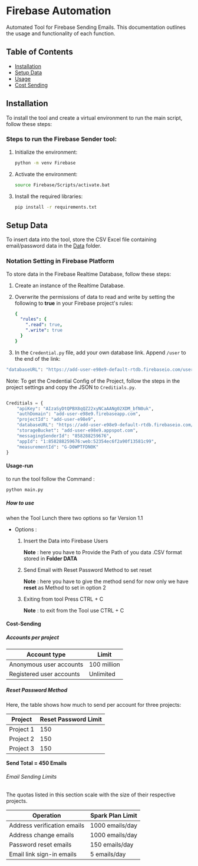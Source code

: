 # Firebase Automation

Automated Tool for Firebase Sending Emails. This documentation outlines the usage and functionality of each function.

## Table of Contents

- [Installation](#installation)
- [Setup Data](#setup-data)
- [Usage](#usage)
- [Cost Sending](#cost-sending)

## Installation

To install the tool and create a virtual environment to run the main script, follow these steps:

### Steps to run the Firebase Sender tool:

1. Initialize the environment:

    ```bash
    python -m venv Firebase
    ```

2. Activate the environment:

    ```bash
    source Firebase/Scripts/activate.bat
    ```

3. Install the required libraries:

    ```bash
    pip install -r requirements.txt
    ```

## Setup Data

To insert data into the tool, store the CSV Excel file containing email/password data in the [Data](/Data) folder.

### Notation Setting in Firebase Platform

To store data in the Firebase Realtime Database, follow these steps:

1. Create an instance of the Realtime Database.

2. Overwrite the permissions of data to read and write by setting the following to **true** in your Firebase project's rules:

    ```yaml
    {
      "rules": {
        ".read": true,
        ".write": true
      }
    }
    ```

3. In the `Credential.py` file, add your own database link. Append `/user` to the end of the link:

```bash
"databaseURL": "https://add-user-e98e9-default-rtdb.firebaseio.com/users",
```

Note: To get the Credential Config of the Project, follow the steps in the project settings and copy the JSON to `Creditials.py`.

```python

Creditials = {
    "apiKey": "AIzaSyDtQPBX8qQZ22xyNCaAANg02XDM_bfN0uk",
    "authDomain": "add-user-e98e9.firebaseapp.com",
    "projectId": "add-user-e98e9",
    "databaseURL": "https://add-user-e98e9-default-rtdb.firebaseio.com/users",
    "storageBucket": "add-user-e98e9.appspot.com",
    "messagingSenderId": "858288259676",
    "appId": "1:858288259676:web:52354ec6f2a90f13581c99",
    "measurementId": "G-D0WPTFDN0K"
}
```


#### Usage-run

to run the tool follow the Command :

```bash 
python main.py
```

##### How to use 

when the Tool Lunch there two options so far Version 1.1 

* Options :

    1. Insert the Data into Firebase Users 

        **Note** : here you have to Provide the Path of you data .CSV format stored in **Folder DATA**

    2. Send Email with Reset Password Method to set reset

        **Note** : here you have to give the method send for now only we have **reset** as Method to set in option 2
      
    3. Exiting from tool Press CTRL + C
    
       **Note** : to exit from the Tool use CTRL + C

#### Cost-Sending

##### Accounts per project

| Account type              | Limit           |
|---------------------------|-----------------|
| Anonymous user accounts   | 100 million     |
| Registered user accounts  | Unlimited       |

##### Reset Password Method

Here, the table shows how much to send per account for three projects:

| Project                  | Reset Password Limit  |
|--------------------------|-----------------------|
| Project 1                | 150        |
| Project 2                | 150        |
| Project 3                | 150        |

**Send Total = 450 Emails**

###### Email Sending Limits

The quotas listed in this section scale with the size of their respective projects.

| Operation                   | Spark Plan Limit   | 
|-----------------------------|--------------------|
| Address verification emails | 1000 emails/day    | 
| Address change emails       | 1000 emails/day    | 
| Password reset emails       | 150 emails/day     | 
| Email link sign-in emails   | 5 emails/day      | 
